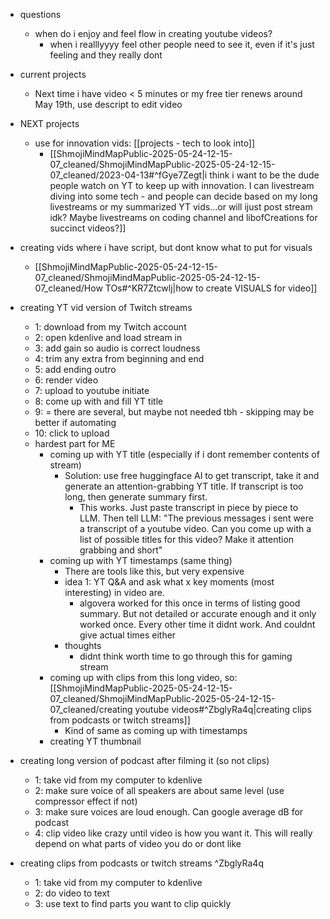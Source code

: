   * questions
    * when do i enjoy and feel flow in creating youtube videos?
      * when i realllyyyy feel other people need to see it, even if it's just feeling and they really dont
  * current projects
    * Next time i have video < 5 minutes or my free tier renews around May 19th, use descript to edit video
  * NEXT projects
    * use for innovation vids: [[projects - tech to look into]]
      * [[ShmojiMindMapPublic-2025-05-24-12-15-07_cleaned/ShmojiMindMapPublic-2025-05-24-12-15-07_cleaned/2023-04-13#^fGye7Zegt|i think i want to be the dude people watch on YT to keep up with innovation. I can livestream diving into some tech - and people can decide based on my long livestreams or my summarized YT vids...or will ijust post stream idk? Maybe livestreams on coding channel and libofCreations for succinct videos?]]
  * creating vids where i have script, but dont know what to put for visuals
    * [[ShmojiMindMapPublic-2025-05-24-12-15-07_cleaned/ShmojiMindMapPublic-2025-05-24-12-15-07_cleaned/How TOs#^KR7Ztcwlj|how to create VISUALS for video]]

  * creating YT vid version of Twitch streams
    * 1: download from my Twitch account
    * 2: open kdenlive and load stream in
    * 3: add gain so audio is correct loudness
    * 4: trim any extra from beginning and end
    * 5: add ending outro
    * 6: render video
    * 7: upload to youtube initiate
    * 8: come up with and fill YT title
    * 9: <other YT inputs> = there are several, but maybe not needed tbh - skipping may be better if automating
    * 10: click to upload
    * hardest part for ME
      * coming up with YT title (especially if i dont remember contents of stream)
        * Solution: use free huggingface AI to get transcript, take it and generate an attention-grabbing YT title. If transcript is too long, then generate summary first.
          * This works. Just paste transcript in piece by piece to LLM. Then tell LLM: "The previous messages i sent were a transcript of a youtube video. Can you come up with a list of possible titles for this video? Make it attention grabbing and short"
      * coming up with YT timestamps (same thing)
        * There are tools like this, but very expensive
        * idea 1: YT Q&A and ask what x key moments (most interesting) in video are.
          * algovera worked for this once in terms of listing good summary. But not detailed or accurate enough and it only worked once. Every other time it didnt work. And couldnt give actual times either
        * thoughts
          * didnt think worth time to go through this for gaming stream
      * coming up with clips from this long video, so: [[ShmojiMindMapPublic-2025-05-24-12-15-07_cleaned/ShmojiMindMapPublic-2025-05-24-12-15-07_cleaned/creating youtube videos#^ZbglyRa4q|creating clips from podcasts or twitch streams]]
        * Kind of same as coming up with timestamps
      * creating YT thumbnail
  * creating long version of podcast after filming it (so not clips)
    * 1: take vid from my computer to kdenlive
    * 2: make sure voice of all speakers are about same level (use compressor effect if not)
    * 3: make sure voices are loud enough. Can google average dB for podcast
    * 4: clip video like crazy until video is how you want it. This will really depend on what parts of video you do or dont like
  * creating clips from podcasts or twitch streams ^ZbglyRa4q
    * 1: take vid from my computer to kdenlive
    * 2: do video to text
    * 3: use text to find parts you want to clip quickly